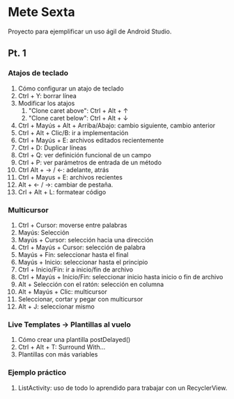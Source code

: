 # Mete Sexta
Proyecto para ejemplificar un uso ágil de Android Studio.

## Pt. 1

### Atajos de teclado	
	
1. Cómo configurar un atajo de teclado
1. Ctrl + Y: borrar línea
1. Modificar los atajos
    1. "Clone caret above": Ctrl + Alt + ↑
    1. "Clone caret below": Ctrl + Alt + ↓
1. Ctrl + Mayús + Alt + Arriba/Abajo: cambio siguiente, cambio anterior
1. Ctrl + Alt + Clic/B: ir a implementación
1. Ctrl + Mayús + E: archivos editados recientemente
1. Ctrl + D: Duplicar líneas
1. Ctrl + Q: ver definición funcional de un campo
1. Ctrl + P: ver parámetros de entrada de un método
1. Ctrl Alt + → / ←: adelante, atrás
1. Ctrl + Mayus + E: archivos recientes
1. Alt + ← / →: cambiar de pestaña.
1. Crl + Alt + L: formatear código


### Multicursor

1. Ctrl + Cursor: moverse entre palabras
1. Mayús: Selección
1. Mayús + Cursor: selección hacia una dirección
1. Ctrl + Mayús + Cursor: selección de palabra
1. Mayús + Fin: seleccionar hasta el final
1. Mayús + Inicio: seleccionar hasta el principio
1. Ctrl + Inicio/Fin: ir a inicio/fin de archivo
1. Ctrl + Mayús + Inicio/Fin: seleccionar inicio hasta inicio o fin de archivo
1. Alt + Selección con el ratón: selección en columna
1. Alt + Mayús + Clic: multicursor
1. Seleccionar, cortar y pegar con multicursor
1. Alt + J: seleccionar mismo

	
### Live Templates -> Plantillas al vuelo

1. Cómo crear una plantilla postDelayed()
1. Ctrl + Alt + T: Surround With...
1. Plantillas con más variables


### Ejemplo práctico

1. ListActivity: uso de todo lo aprendido para trabajar con un RecyclerView.
